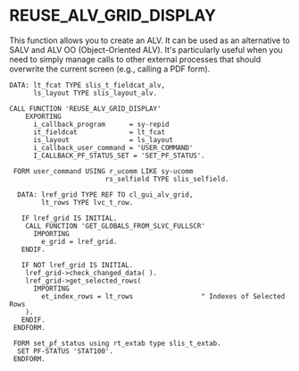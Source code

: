 <h1>REUSE_ALV_GRID_DISPLAY</h1>    
This function allows you to create an ALV. It can be used as an alternative to SALV and ALV OO (Object-Oriented ALV). It's particularly useful when you need to simply manage calls to other external processes that should overwrite the current screen (e.g., calling a PDF form).

```abap
DATA: lt_fcat TYPE slis_t_fieldcat_alv,
      ls_layout TYPE slis_layout_alv.
        
CALL FUNCTION 'REUSE_ALV_GRID_DISPLAY'
    EXPORTING
      i_callback_program      = sy-repid
      it_fieldcat             = lt_fcat
      is_layout               = ls_layout
      i_callback_user_command = 'USER_COMMAND'
      I_CALLBACK_PF_STATUS_SET = 'SET_PF_STATUS'.
      
 FORM user_command USING r_ucomm LIKE sy-ucomm
                        rs_selfield TYPE slis_selfield.
                        
  DATA: lref_grid TYPE REF TO cl_gui_alv_grid,
        lt_rows TYPE lvc_t_row.
        
   IF lref_grid IS INITIAL.
    CALL FUNCTION 'GET_GLOBALS_FROM_SLVC_FULLSCR'
      IMPORTING
        e_grid = lref_grid.
   ENDIF.
   
   IF NOT lref_grid IS INITIAL.
    lref_grid->check_changed_data( ).
    lref_grid->get_selected_rows(
      IMPORTING
        et_index_rows = lt_rows                 " Indexes of Selected Rows
    ).
   ENDIF.
 ENDFORM.
 
 FORM set_pf_status using rt_extab type slis_t_extab.
  SET PF-STATUS 'STAT100'.
 ENDFORM.
```
